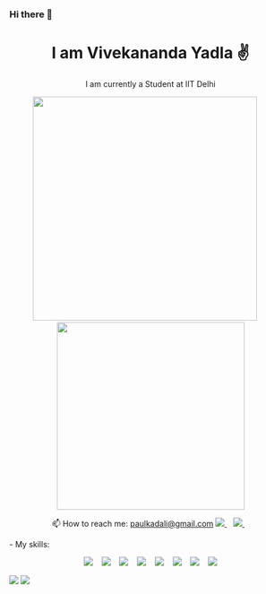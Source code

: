### Hi there 👋


<h1 align='center'>
  I am Vivekananda Yadla ✌ 
</h1>
<p align='center'>
I am currently a Student at IIT Delhi
</p>

<p align='center'>
  <a href="#"><img src="https://github-readme-stats.vercel.app/api?username=cheems2k1&count_private=true&show_icons=true&theme=chartreuse-dark" width="400"></a>
  &nbsp;&nbsp;&nbsp;&nbsp;
  <a href="#"><img src="https://github-readme-stats.vercel.app/api/top-langs/?username=cheems2k1&count_private=true&layout=compact&theme=highcontrast" width="335"></a>
</p>

<p align='center'>
  📫 How to reach me: <a href='mailto:paulkadali@gmail.com'>paulkadali@gmail.com</a>
  <a href="https://www.linkedin.com/in/vivekananda-yadla/">
    <img src="https://img-premium.flaticon.com/png/512/174/174857.png?token=exp=1622897418~hmac=28965cc2aac4119feb1e9fdbd7f6391f" />
  </a>&nbsp;&nbsp;
  <a href="https://www.instagram.com/_dumb_physicist_/">
    <img src="https://image.flaticon.com/icons/png/512/1384/1384063.png" />        
  </a>&nbsp;&nbsp;
</p>
- My skills:
<p align='center'>
  <a href="#"><img src="https://upload.wikimedia.org/wikipedia/commons/thumb/1/18/C_Programming_Language.svg/800px-C_Programming_Language.svg.png"></a>
   &nbsp;&nbsp;
  <a href="#"><img src="https://upload.wikimedia.org/wikipedia/commons/thumb/1/18/ISO_C%2B%2B_Logo.svg/800px-ISO_C%2B%2B_Logo.svg.png"></a>
   &nbsp;&nbsp;
  <a href="#"><img src="https://i0.wp.com/evomics.org/wp-content/uploads/2011/09/python-logo-glassy.png"></a>
   &nbsp;&nbsp;
  <a href="#"><img src="https://upload.wikimedia.org/wikipedia/commons/thumb/6/61/HTML5_logo_and_wordmark.svg/800px-HTML5_logo_and_wordmark.svg.png"></a>
     &nbsp;&nbsp;
  <a href="#"><img src="https://seeklogo.com/images/N/nodejs-logo-FBE122E377-seeklogo.com.png"></a>
   &nbsp;&nbsp;
  <a href="#"><img src="https://upload.wikimedia.org/wikipedia/commons/thumb/d/d5/CSS3_logo_and_wordmark.svg/800px-CSS3_logo_and_wordmark.svg.png"></a>
   &nbsp;&nbsp;
  <a href="#"><img src="https://upload.wikimedia.org/wikipedia/commons/thumb/c/cf/Adobe_Photoshop_Express_logo.svg/768px-Adobe_Photoshop_Express_logo.svg.png"></a>
  &nbsp;&nbsp;
  <a href="#"><img src="https://teaching.cambriancollege.ca/wp-content/uploads/2018/07/Adobe-Illustrator-Featured.jpg"></a>
</p

<p align='right'>
  <a href="#"><img src="https://badges.pufler.dev/repos/cheems2k1"></a>
  <a href="#"><img src="https://badges.pufler.dev/years/cheems2k1"></a>
</p>






